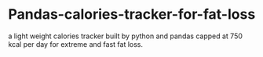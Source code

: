 # Pandas-calories-tracker-for-fat-loss
a light weight calories tracker built by python and pandas capped at 750 kcal per day for extreme and fast fat loss.
